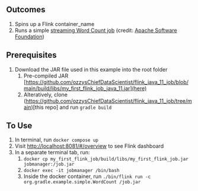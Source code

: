 ## Outcomes
1. Spins up a Flink container_name
2. Runs a simple [streaming Word Count job](https://github.com/ozzysChiefDataScientist/flink_java_11_job) (credit: [Apache Software Foundation](https://github.com/apache/flink/tree/master/flink-examples/flink-examples-streaming/src/main/java/org/apache/flink/streaming/examples/wordcount))

## Prerequisites
1. Download the JAR file used in this example into the root folder
   1. Pre-compiled JAR [https://github.com/ozzysChiefDataScientist/flink_java_11_job/blob/main/build/libs/my_first_flink_job_java_11.jar](here)
   2. Alteratively, clone (https://github.com/ozzysChiefDataScientist/flink_java_11_job/tree/main)[this repo] and run `gradle build`

## To Use
1. In terminal, run `docker compose up`
2. Visit [http://localhost:8081/#/overview](http://localhost:8081/#/overview) to see Flink dashboard
3. In a separate terminal tab, run:
   1. `docker cp my_first_flink_job/build/libs/my_first_flink_job.jar jobmanager:/job.jar`
   2. `docker exec -it jobmanager /bin/bash`
   3. Inside the docker container, run `./bin/flink run -c org.gradle.example.simple.WordCount /job.jar`
